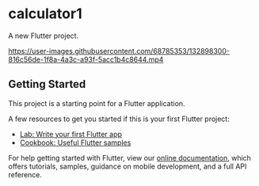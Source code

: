 # calculator1

A new Flutter project.


https://user-images.githubusercontent.com/68785353/132898300-816c56de-1f8a-4a3c-a93f-5acc1b4c8644.mp4



## Getting Started

This project is a starting point for a Flutter application.

A few resources to get you started if this is your first Flutter project:

- [Lab: Write your first Flutter app](https://flutter.dev/docs/get-started/codelab)
- [Cookbook: Useful Flutter samples](https://flutter.dev/docs/cookbook)

For help getting started with Flutter, view our
[online documentation](https://flutter.dev/docs), which offers tutorials,
samples, guidance on mobile development, and a full API reference.
